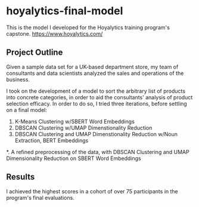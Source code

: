 # hoyalytics-final-model
This is the model I developed for the Hoyalytics training program's capstone.
https://www.hoyalytics.com/ 

## Project Outline
Given a sample data set for a UK-based department store, my team of consultants and data scientists analyzed the sales and operations of the business.

I took on the development of a model to sort the arbitrary list of products into concrete categories, in order to aid the consultants' analysis of product selection efficacy. In order to do so, I tried three iterations, before settling on a final model:

1) K-Means Clustering w/SBERT Word Embeddings
2) DBSCAN Clustering w/UMAP Dimenstionality Reduction
3) DBSCAN Clustering and UMAP Dimenstionality Reduction w/Noun Extraction, BERT Embeddings
   
*. A refined preprocessing of the data, with DBSCAN Clustering and UMAP Dimensionality Reduction on SBERT Word Embeddings

## Results
I achieved the highest scores in a cohort of over 75 participants in the program's final evaluations.
